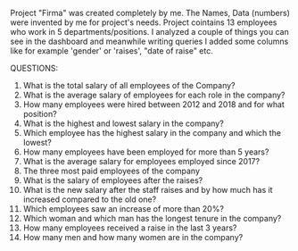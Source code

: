 Project "Firma" was created completely by me. The Names, Data (numbers) were invented by me for project's needs.
Project cointains 13 employees who work in 5 departments/positions. 
I analyzed a couple of things you can see in the dashboard and meanwhile writing queries I added some columns like for example 'gender' or 'raises', "date of raise" etc.

QUESTIONS:

1. What is the total salary of all employees of the Company?
2. What is the average salary of employees for each role in the company?
3. How many employees were hired between 2012 and 2018 and for what position?
4. What is the highest and lowest salary in the company?
5. Which employee has the highest salary in the company and which the lowest?
6. How many employees have been employed for more than 5 years?
7. What is the average salary for employees employed since 2017?
8. The three most paid employees of the company
9. What is the salary of employees after the raises?
10. What is the new salary after the staff raises and by how much has it increased compared to the old one?
11. Which employees saw an increase of more than 20%?
12. Which woman and which man has the longest tenure in the company?
13. How many employees received a raise in the last 3 years?
14. How many men and how many women are in the company?
